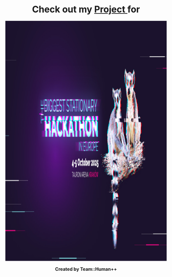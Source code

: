 <h1 align="center"> 
    Check out my 
    <a href="https://github.com/humanplusplus/EarEEG_DemoApp">
        <b> Project </b>
    </a>
    for
</h1>

<div align="center">
    <img src="https://github.com/Susannnnnna/susannnnnna/blob/main/assets/hackyeah2025v2.jpg" alt="robo" width="550" height="750"/>
</div>

<p align="center">
    <b> Created by Team::Human++ </b>
</p>

<!-- 
<div align="center">
    <img src="https://github.com/Susannnnnna/susannnnnna/blob/main/assets/robo-removebg-preview(1).png" alt="robo" width="350" height="600"/>
</div>

-->


## 

<!--
![main page img](https://github.com/Susannnnnna/susannnnnna/blob/main/assets/robo.png)
![me](https://github.com/Susannnnnna/Portfolio/blob/master/assets/gifs/me_gif_think_preview_rev_1.png)
![q](https://github.com/Susannnnnna/Portfolio/blob/master/assets/gifs/illustrations_related_to_programming-removebg-preview.png)
**Susannnnnna/susannnnnna** is a ✨ _special_ ✨ repository because its `README.md` (this file) appears on your GitHub profile.

Here are some ideas to get you started:

- 🔭 I’m currently working on ...
- 🌱 I’m currently learning ...
- 👯 I’m looking to collaborate on ...
- 🤔 I’m looking for help with ...
- 💬 Ask me about ...
- 📫 How to reach me: ...
- 😄 Pronouns: ...
- ⚡ Fun fact: ...
-->
